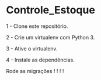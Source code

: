# Controle_Estoque

1 - Clone este repositório.

2 - Crie um virtualenv com Python 3.

3 - Ative o virtualenv.

4 - Instale as dependências.

Rode as migrações ! ! ! !